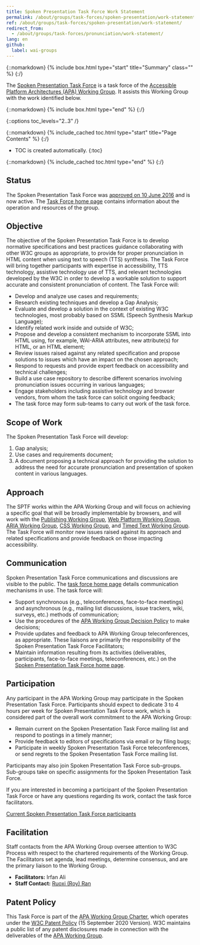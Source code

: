 ```yaml
---
title: Spoken Presentation Task Force Work Statement
permalink: /about/groups/task-forces/spoken-presentation/work-statement/
ref: /about/groups/task-forces/spoken-presentation/work-statement/
redirect_from:
  - /about/groups/task-forces/pronunciation/work-statement/
lang: en
github:
  label: wai-groups
---
```


{::nomarkdown}
{% include box.html type="start" title="Summary" class="" %}
{:/}

The [Spoken Presentation Task Force](/about/groups/task-forces/spoken-presentation/) is a task force of the [Accessible Platform Architectures (APA) Working Group](/about/groups/apawg/). It assists this Working Group with the work identified below.

{::nomarkdown}
{% include box.html type="end" %}
{:/}

{::options toc_levels="2..3" /}

{::nomarkdown}
{% include_cached toc.html type="start" title="Page Contents" %}
{:/}

-   TOC is created automatically.
{:toc}

{::nomarkdown}
{% include_cached toc.html type="end" %}
{:/}

## Status

The Spoken Presentation Task Force was [approved on 10 June 2016](https://lists.w3.org/Archives/Public/public-apa-admin/2018Oct/0008.html) and is now active. The [Task Force home page](/about/groups/task-forces/spoken-presentation/) contains information about the operation and resources of the group.

## Objective

The objective of the Spoken Presentation Task Force is to develop normative specifications and best practices guidance collaborating with other W3C groups as appropriate, to provide for proper pronunciation in HTML content when using text to speech (TTS) synthesis. The Task Force will bring together participants with expertise in accessibility, TTS technology, assistive technology use of TTS, and relevant technologies developed by the W3C in order to develop a workable solution to support accurate and consistent pronunciation of content. The Task Force will:

- Develop and analyze use cases and requirements;
- Research existing techniques and develop a Gap Analysis;
- Evaluate and develop a solution in the context of existing W3C technologies, most probably based on SSML (Speech Synthesis Markup Language);
- Identify related work inside and outside of W3C;
- Propose and develop a consistent mechanism to incorporate SSML into HTML using, for example, WAI-ARIA attributes, new attribute(s) for HTML, or an HTML element;
- Review issues raised against any related specification and propose solutions to issues which have an impact on the chosen approach;
- Respond to requests and provide expert feedback on accessibility and technical challenges;
- Build a use case repository to describe different scenarios involving pronunciation issues occurring in various languages;
- Engage stakeholders including assistive technology and browser vendors, from whom the task force can solicit ongoing feedback;
- The task force may form sub-teams to carry out work of the task force.

## Scope of Work

The Spoken Presentation Task Force will develop:

1. Gap analysis;
2. Use cases and requirements document;
3. A document proposing a technical approach for providing the solution to address the need for accurate pronunciation and presentation of spoken content in various languages.

## Approach

The SPTF works within the APA Working Group and will focus on achieving a specific goal that will be broadly implementable by browsers, and will work with the [Publishing Working Group](https://www.w3.org/publishing/groups/publ-wg/), [Web Platform Working Group](https://www.w3.org/WebPlatform/WG/), [ARIA Working Group](/about/groups/ariawg/), [CSS Working Group](https://www.w3.org/Style/CSS/), and [Timed Text Working Group](https://www.w3.org/AudioVideo/TT/). The Task Force will monitor new issues raised against its approach and related specifications and provide feedback on those impacting accessibility.

## Communication

Spoken Presentation Task Force communications and discussions are visible to the public. The [task force home page](/about/groups/task-forces/spoken-presentation/) details communication mechanisms in use. The task force will:

- Support synchronous (e.g., teleconferences, face-to-face meetings) and asynchronous (e.g., mailing list discussions, issue trackers, wiki, surveys, etc.) methods of communication;
- Use the procedures of the [APA Working Group Decision Policy](/about/groups/apawg/decision-policy/) to make decisions;
- Provide updates and feedback to APA Working Group teleconferences, as appropriate. These liaisons are primarily the responsibility of the Spoken Presentation Task Force Facilitators;
- Maintain information resulting from its activities (deliverables, participants, face-to-face meetings, teleconferences, etc.) on the [Spoken Presentation Task Force home page](/about/groups/task-forces/spoken-presentation/).

## Participation

Any participant in the APA Working Group may participate in the Spoken Presentation Task Force. Participants should expect to dedicate 3 to 4 hours per week for Spoken Presentation Task Force work, which is considered part of the overall work commitment to the APA Working Group:

- Remain current on the Spoken Presentation Task Force mailing list and respond to postings in a timely manner;
- Provide feedback to editors of specifications via email or by filing bugs;
- Participate in weekly Spoken Presentation Task Force teleconferences, or send regrets to the Spoken Presentation Task Force mailing list.

Participants may also join Spoken Presentation Task Force sub-groups. Sub-groups take on specific assignments for the Spoken Presentation Task Force.

If you are interested in becoming a participant of the Spoken Presentation Task Force or have any questions regarding its work, contact the task force facilitators.

[Current Spoken Presentation Task Force participants](https://www.w3.org/groups/tf/pronunciation-tf/participants/)

## Facilitation

Staff contacts from the APA Working Group oversee attention to W3C Process with respect to the chartered requirements of the Working Group. The Facilitators set agenda, lead meetings, determine consensus, and are the primary liaison to the Working Group.

- **Facilitators:** Irfan Ali
- **Staff Contact:** [Ruoxi (Roy) Ran](https://www.w3.org/People/Roy/)

## Patent Policy

This Task Force is part of the [APA Working Group Charter](https://www.w3.org/WAI/APA/charter), which operates under the [W3C Patent Policy](https://www.w3.org/policies/patent-policy/20200915/) (15 September 2020 Version). W3C maintains a public list of any patent disclosures made in connection with the deliverables of the [APA Working Group](https://www.w3.org/2004/01/pp-impl/83907/status).